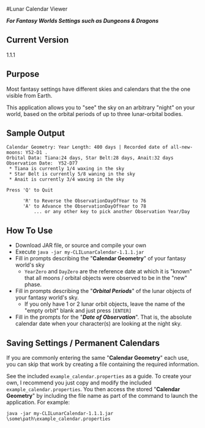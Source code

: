 #Lunar Calendar Viewer

***For Fantasy Worlds Settings such as Dungeons & Dragons***

## Current Version
1.1.1

## Purpose
Most fantasy settings have different skies and calendars that the the one 
visible from Earth.

This application allows you to "see" the sky on an arbitrary "night" on your 
world, based on the orbital periods of up to three lunar-orbital bodies.

## Sample Output

```Text
Calendar Geometry: Year Length: 400 days | Recorded date of all-new-moons: Y52-D1 .
Orbital Data: Tiana:24 days, Star Belt:28 days, Anait:32 days
Observation Date:  Y52-D77
 * Tiana is currently 1/4 waxing in the sky
 * Star Belt is currently 5/8 waning in the sky
 * Anait is currently 3/4 waxing in the sky

Press 'Q' to Quit

      'R' to Reverse the ObservationDayOfYear to 76
      'A' to Advance the ObservationDayOfYear to 78
          ... or any other key to pick another Observation Year/Day
```

## How To Use
* Download JAR file, or source and compile your own
* Execute `java -jar my-CLILunarCalendar-1.1.1.jar`
* Fill in prompts describing the "**Calendar Geometry**" of your fantasy 
  world's sky
  * `YearZero` and `DayZero` are the reference date at which it is "known" 
  that all moons / orbital objects were observed to be in the "new" phase.
* Fill in prompts describing the "***Orbital Periods***" of the lunar objects of 
  your fantasy world's sky.
  * If you only have 1 or 2 lunar orbit objects, leave the name of the 
  "empty orbit" blank and just press `[ENTER]`
* Fill in the prompts for the "***Date of Observation***".  That is, the 
absolute calendar date when your character(s) are looking at the night sky.

## Saving Settings / Permanent Calendars
If you are commonly entering the same "**Calendar Geometry**" each use, you 
can skip that work by creating a file containing the required information.

See the included `example_calendar.properties` as a guide.  To create your own,
I recommend you just copy and modify the included `example_calendar.properties`.
You then access the stored "**Calendar Geometry**" by including the file name 
as part of the command to launch the application.  For example:

`java -jar my-CLILunarCalendar-1.1.1.jar \some\path\example_calendar.properties`
